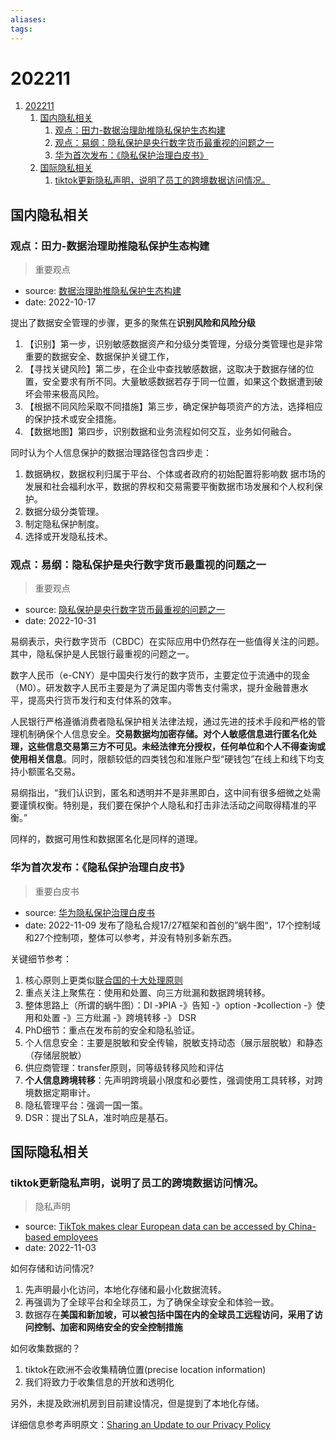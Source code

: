 ```yaml
---
aliases:
tags:
---
```


# 202211

1. [202211](#202211)
    1. [国内隐私相关](#国内隐私相关)
        1. [观点：田力-数据治理助推隐私保护生态构建](#观点田力-数据治理助推隐私保护生态构建)
        2. [观点：易纲：隐私保护是央行数字货币最重视的问题之一](#观点易纲隐私保护是央行数字货币最重视的问题之一)
        3. [华为首次发布：《隐私保护治理白皮书》](#华为首次发布隐私保护治理白皮书)
    2. [国际隐私相关](#国际隐私相关)
        1. [tiktok更新隐私声明，说明了员工的跨境数据访问情况。](#tiktok更新隐私声明说明了员工的跨境数据访问情况)
       

## 国内隐私相关

### 观点：田力-数据治理助推隐私保护生态构建

> 重要观点

- source: [数据治理助推隐私保护生态构建](https://mp.weixin.qq.com/s/ZSXL3zXqmFB-VJtwyK9D6A)
- date: 2022-10-17

提出了数据安全管理的步骤，更多的聚焦在**识别风险和风险分级**
1. 【识别】第一步，识别敏感数据资产和分级分类管理，分级分类管理也是非常重要的数据安全、数据保护关键工作，
2. 【寻找关键风险】第二步，在企业中查找敏感数据，这取决于数据存储的位置，安全要求有所不同。大量敏感数据若存于同一位置，如果这个数据遭到破坏会带来极高风险。
3. 【根据不同风险采取不同措施】第三步，确定保护每项资产的方法，选择相应的保护技术或安全措施。
4. 【数据地图】第四步，识别数据和业务流程如何交互，业务如何融合。

同时认为个人信息保护的数据治理路径包含四步走：
1. 数据确权，数据权利归属于平台、个体或者政府的初始配置将影响数 据市场的发展和社会福利水平，数据的界权和交易需要平衡数据市场发展和个人权利保护。
2. 数据分级分类管理。
3. 制定隐私保护制度。
4. 选择或开发隐私技术。


### 观点：易纲：隐私保护是央行数字货币最重视的问题之一

> 重要观点

- source: [隐私保护是央行数字货币最重视的问题之一](https://finance.cnr.cn/vl/20221031/t20221031_526047100.shtml)
- date: 2022-10-31

易纲表示，央行数字货币（CBDC）在实际应用中仍然存在一些值得关注的问题。其中，隐私保护是人民银行最重视的问题之一。

数字人民币（e-CNY）是中国央行发行的数字货币，主要定位于流通中的现金（M0）。研发数字人民币主要是为了满足国内零售支付需求，提升金融普惠水平，提高央行货币发行和支付体系的效率。

人民银行严格遵循消费者隐私保护相关法律法规，通过先进的技术手段和严格的管理机制确保个人信息安全。**交易数据均加密存储。对个人敏感信息进行匿名化处理，这些信息交易第三方不可见。未经法律充分授权，任何单位和个人不得查询或使用相关信息**。同时，限额较低的四类钱包和准账户型“硬钱包”在线上和线下均支持小额匿名交易。

易纲指出，“我们认识到，匿名和透明并不是非黑即白，这中间有很多细微之处需要谨慎权衡。特别是，我们要在保护个人隐私和打击非法活动之间取得精准的平衡。”

同样的，数据可用性和数据匿名化是同样的道理。

### 华为首次发布：《隐私保护治理白皮书》

> 重要白皮书

- source: [华为隐私保护治理白皮书](../files/whitepaper/2022-华为-隐私保护治理白皮书.pdf)
- date: 2022-11-09
发布了隐私合规17/27框架和首创的”蜗牛图“，17个控制域和27个控制项，整体可以参考，并没有特别多新东西。

关键细节参考：
1. 核心原则上更类似[联合国的十大处理原则](https://github.com/international-explore/awesome-privacy-chinese/blob/main/principles.md#%E8%81%94%E5%90%88%E5%9B%BD%E9%9A%90%E7%A7%81%E5%8D%81%E5%A4%A7%E5%8E%9F%E5%88%99)
2. 重点关注上聚焦在：使用和处置、向三方纰漏和数据跨境转移。
3. 整体思路上（所谓的蜗牛图）：DI -》PIA -》告知 -》option -》collection -》使用和处置 -》三方纰漏 -》跨境转移 -》 DSR
4. PhD细节：重点在发布前的安全和隐私验证。
5. 个人信息安全：主要是脱敏和安全传输，脱敏支持动态（展示层脱敏）和静态（存储层脱敏）
6. 供应商管理：transfer原则，同等级转移风险和评估
7. **个人信息跨境转移**：先声明跨境最小限度和必要性，强调使用工具转移，对跨境数据定期审计。
8. 隐私管理平台：强调一国一策。
9. DSR：提出了SLA，准时响应是基石。


## 国际隐私相关

### tiktok更新隐私声明，说明了员工的跨境数据访问情况。

> 隐私声明

- source: [TikTok makes clear European data can be accessed by China-based employees](https://edition.cnn.com/2022/11/03/tech/tiktok-european-data-china-staff/index.html)
- date: 2022-11-03

如何存储和访问情况?
1. 先声明最小化访问，本地化存储和最小化数据流转。
2. 再强调为了全球平台和全球员工，为了确保全球安全和体验一致。
3. 数据存在**美国和新加坡，可以被包括中国在内的全球员工远程访问，采用了访问控制、加密和网络安全的安全控制措施**

如何收集数据的？
1. tiktok在欧洲不会收集精确位置(precise location information)
2. 我们将致力于收集信息的开放和透明化

另外，未提及欧洲机房到目前建设情况，但是提到了本地化存储。

详细信息参考声明原文：[Sharing an Update to our Privacy Policy](https://newsroom.tiktok.com/en-eu/sharing-an-update-to-our-privacy-policy?utm_source=COMMSTWITTER&utm_medium=SOCIAL&utm_campaign=021122)